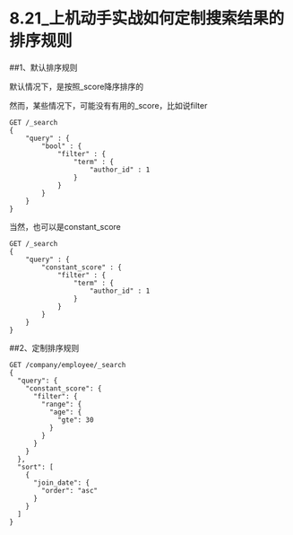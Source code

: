 # 8.21_上机动手实战如何定制搜索结果的排序规则


##1、默认排序规则

默认情况下，是按照_score降序排序的

然而，某些情况下，可能没有有用的_score，比如说filter

    GET /_search
    {
        "query" : {
            "bool" : {
                "filter" : {
                    "term" : {
                        "author_id" : 1
                    }
                }
            }
        }
    }
    
当然，也可以是constant_score

    GET /_search
    {
        "query" : {
            "constant_score" : {
                "filter" : {
                    "term" : {
                        "author_id" : 1
                    }
                }
            }
        }
    }

##2、定制排序规则

    GET /company/employee/_search 
    {
      "query": {
        "constant_score": {
          "filter": {
            "range": {
              "age": {
                "gte": 30
              }
            }
          }
        }
      },
      "sort": [
        {
          "join_date": {
            "order": "asc"
          }
        }
      ]
    }



